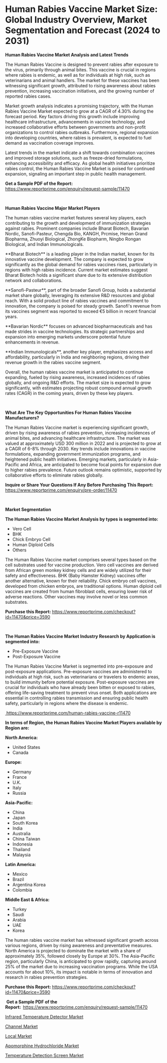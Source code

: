 <p><h1>Human Rabies Vaccine Market Size: Global Industry Overview, Market Segmentation and Forecast (2024 to 2031)</h1></p><p><strong>Human Rabies Vaccine Market Analysis and Latest Trends</strong></p>
<p><p>The Human Rabies Vaccine is designed to prevent rabies after exposure to the virus, primarily through animal bites. This vaccine is crucial in regions where rabies is endemic, as well as for individuals at high risk, such as veterinarians and animal handlers. The market for these vaccines has been witnessing significant growth, attributed to rising awareness about rabies prevention, increasing vaccination initiatives, and the growing number of reported rabies cases.</p><p>Market growth analysis indicates a promising trajectory, with the Human Rabies Vaccine Market expected to grow at a CAGR of 4.30% during the forecast period. Key factors driving this growth include improving healthcare infrastructure, advancements in vaccine technology, and increased collaborative efforts between governments and non-profit organizations to control rabies outbreaks. Furthermore, regional expansion into developing countries, where rabies is prevalent, is expected to fuel demand as vaccination coverage improves.</p><p>Latest trends in the market indicate a shift towards combination vaccines and improved storage solutions, such as freeze-dried formulations, enhancing accessibility and efficacy. As global health initiatives prioritize rabies control, the Human Rabies Vaccine Market is poised for continued expansion, signaling an important step in public health management.</p></p>
<p><strong>Get a Sample PDF of the Report:&nbsp;</strong> <a href="https://www.reportprime.com/enquiry/request-sample/11470?utm_campaign=115&utm_medium=2&utm_source=Github&utm_content=ia&utm_term=02122024&utm_id=human-rabies-vaccine">https://www.reportprime.com/enquiry/request-sample/11470</a></p>
<p>&nbsp;</p>
<p><strong>Human Rabies Vaccine Major Market Players</strong></p>
<p><p>The human rabies vaccine market features several key players, each contributing to the growth and development of immunization strategies against rabies. Prominent companies include Bharat Biotech, Bavarian Nordic, Sanofi-Pasteur, Chengda Bio, KANGH, Prcmise, Henan Grand Biopharma, Zhuoyi Biological, ZhongKe Biopharm, Ningbo Rongan Biological, and Indian Immunologicals.</p><p>**Bharat Biotech** is a leading player in the Indian market, known for its innovative vaccine development. The company is expected to grow significantly as the global demand for rabies vaccines rises, particularly in regions with high rabies incidence. Current market estimates suggest Bharat Biotech holds a significant share due to its extensive distribution network and collaborations.</p><p>**Sanofi-Pasteur**, part of the broader Sanofi Group, holds a substantial market share globally, leveraging its extensive R&D resources and global reach. With a solid product line of rabies vaccines and commitment to innovation, the company is poised for steady growth. Sanofi's revenue from its vaccines segment was reported to exceed €5 billion in recent financial years.</p><p>**Bavarian Nordic** focuses on advanced biopharmaceuticals and has made strides in vaccine technologies. Its strategic partnerships and expansion into emerging markets underscore potential future enhancements in revenue.</p><p>**Indian Immunologicals**, another key player, emphasizes access and affordability, particularly in India and neighboring regions, driving their revenue growth in the rabies vaccine segment. </p><p>Overall, the human rabies vaccine market is anticipated to continue expanding, fueled by rising awareness, increased incidences of rabies globally, and ongoing R&D efforts. The market size is expected to grow significantly, with estimates projecting robust compound annual growth rates (CAGR) in the coming years, driven by these key players.</p></p>
<p>&nbsp;</p>
<p><strong>What Are The Key Opportunities For Human Rabies Vaccine Manufacturers?</strong></p>
<p><p>The Human Rabies Vaccine market is experiencing significant growth, driven by rising awareness of rabies prevention, increasing incidences of animal bites, and advancing healthcare infrastructure. The market was valued at approximately USD 300 million in 2022 and is projected to grow at a CAGR of 6-8% through 2030. Key trends include innovations in vaccine formulations, expanding government immunization programs, and heightened public health initiatives. Emerging markets, particularly in Asia-Pacific and Africa, are anticipated to become focal points for expansion due to higher rabies prevalence. Future outlook remains optimistic, supported by collaborative efforts to eliminate rabies globally.</p></p>
<p><strong>Inquire or Share Your Questions If Any Before Purchasing This Report:</strong> <a href="https://www.reportprime.com/enquiry/pre-order/11470?utm_campaign=115&utm_medium=2&utm_source=Github&utm_content=ia&utm_term=02122024&utm_id=human-rabies-vaccine">https://www.reportprime.com/enquiry/pre-order/11470</a></p>
<p>&nbsp;</p>
<p><strong>Market Segmentation</strong></p>
<p><strong>The Human Rabies Vaccine Market Analysis by types is segmented into:</strong></p>
<p><ul><li>Vero Cell</li><li>BHK</li><li>Chick Embryo Cell</li><li>Human Diploid Cells</li><li>Others</li></ul></p>
<p><p>The Human Rabies Vaccine market comprises several types based on the cell substrates used for vaccine production. Vero cell vaccines are derived from African green monkey kidney cells and are widely utilized for their safety and effectiveness. BHK (Baby Hamster Kidney) vaccines offer another alternative, known for their reliability. Chick embryo cell vaccines, developed from chicken embryos, are traditional options. Human diploid cell vaccines are created from human fibroblast cells, ensuring lower risk of adverse reactions. Other vaccines may involve novel or less common substrates.</p></p>
<p><strong>Purchase this Report:&nbsp;</strong><a href="https://www.reportprime.com/checkout?id=11470&price=3590&utm_campaign=115&utm_medium=2&utm_source=Github&utm_content=ia&utm_term=02122024&utm_id=human-rabies-vaccine">https://www.reportprime.com/checkout?id=11470&price=3590</a></p>
<p>&nbsp;</p>
<p><strong>The Human Rabies Vaccine Market Industry Research by Application is segmented into:</strong></p>
<p><ul><li>Pre-Exposure Vaccine</li><li>Post-Exposure Vaccine</li></ul></p>
<p><p>The Human Rabies Vaccine Market is segmented into pre-exposure and post-exposure applications. Pre-exposure vaccines are administered to individuals at high risk, such as veterinarians or travelers to endemic areas, to build immunity before potential exposure. Post-exposure vaccines are crucial for individuals who have already been bitten or exposed to rabies, offering life-saving treatment to prevent virus onset. Both applications are essential in controlling rabies transmission and ensuring public health safety, particularly in regions where the disease is endemic.</p></p>
<p><a href="https://www.reportprime.com/human-rabies-vaccine-r11470?utm_campaign=115&utm_medium=2&utm_source=Github&utm_content=ia&utm_term=02122024&utm_id=human-rabies-vaccine">&nbsp;https://www.reportprime.com/human-rabies-vaccine-r11470</a></p>
<p><strong>In terms of Region, the Human Rabies Vaccine Market Players available by Region are:</strong></p>
<p>
    <p> <strong> North America: </strong>
        <ul>
            <li>United States</li>
            <li>Canada</li>
        </ul>
        </p> 
    <p> <strong> Europe: </strong>
        <ul>
            <li>Germany</li>
            <li>France</li>
            <li>U.K.</li>
            <li>Italy</li>
            <li>Russia</li>
        </ul>
        </p> 
    <p> <strong> Asia-Pacific: </strong>
        <ul>
            <li>China</li>
            <li>Japan</li>
            <li>South Korea</li>
            <li>India</li>
            <li>Australia</li>
            <li>China Taiwan</li>
            <li>Indonesia</li>
            <li>Thailand</li>
            <li>Malaysia</li>
        </ul>
        </p> 
    <p> <strong> Latin America: </strong>
        <ul>
            <li>Mexico</li>
            <li>Brazil</li>
            <li>Argentina Korea</li>
            <li>Colombia</li>
        </ul>
        </p> 
    <p> <strong> Middle East & Africa: </strong>
        <ul>
            <li>Turkey</li>
            <li>Saudi</li>
            <li>Arabia</li>
            <li>UAE</li>
            <li>Korea</li>
        </ul>
    </p>
    </p>
<p><p>The human rabies vaccine market has witnessed significant growth across various regions, driven by rising awareness and preventative measures. North America is projected to dominate the market with a share of approximately 35%, followed closely by Europe at 30%. The Asia-Pacific region, particularly China, is anticipated to grow rapidly, capturing around 25% of the market due to increasing vaccination programs. While the USA accounts for about 10%, its impact is notable in terms of innovation and research in rabies prevention strategies.</p></p>
<p><strong>Purchase this Report: </strong><a href="https://www.reportprime.com/checkout?id=11470&price=3590&utm_campaign=115&utm_medium=2&utm_source=Github&utm_content=ia&utm_term=02122024&utm_id=human-rabies-vaccine">https://www.reportprime.com/checkout?id=11470&price=3590</a></p>
<p>&nbsp;<strong>Get a Sample PDF of the Report:&nbsp;&nbsp;</strong><a href="https://www.reportprime.com/enquiry/request-sample/11470?utm_campaign=115&utm_medium=2&utm_source=Github&utm_content=ia&utm_term=02122024&utm_id=human-rabies-vaccine">https://www.reportprime.com/enquiry/request-sample/11470</a></p>
<p><strong></strong></p>
<p><p><a href="https://www.linkedin.com/pulse/in-depth-investigation-infrared-temperature-detector-market-e00ae?utm_campaign=115&utm_medium=2&utm_source=Github&utm_content=ia&utm_term=02122024&utm_id=human-rabies-vaccine">Infrared Temperature Detector Market</a></p><p><a href="https://issuu.com/reportprime-2/docs/channel-market-size-2030.pptx?utm_campaign=115&utm_medium=2&utm_source=Github&utm_content=ia&utm_term=02122024&utm_id=human-rabies-vaccine">Channel Market</a></p><p><a href="https://issuu.com/reportprime-2/docs/local-market-size-2030.pptx?utm_campaign=115&utm_medium=2&utm_source=Github&utm_content=ia&utm_term=02122024&utm_id=human-rabies-vaccine">Local Market</a></p><p><a href="https://github.com/shondapmbau/Market-Research-Report-List-1/blob/main/apomorphine-hydrochloride-market.md?utm_campaign=115&utm_medium=2&utm_source=Github&utm_content=ia&utm_term=02122024&utm_id=human-rabies-vaccine">Apomorphine Hydrochloride Market</a></p><p><a href="https://www.linkedin.com/pulse/temperature-detection-screen-market-growth-overview-industry-iojje?utm_campaign=115&utm_medium=2&utm_source=Github&utm_content=ia&utm_term=02122024&utm_id=human-rabies-vaccine">Temperature Detection Screen Market</a></p></p>
